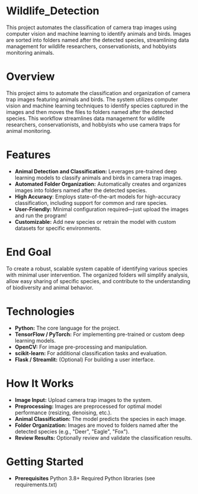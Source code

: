 # Wildlife_Detection
This project automates the classification of camera trap images using computer vision and machine learning to identify animals and birds. Images are sorted into folders named after the detected species, streamlining data management for wildlife researchers, conservationists, and hobbyists monitoring animals.

# Overview
This project aims to automate the classification and organization of camera trap images featuring animals and birds. The system utilizes computer vision and machine learning techniques to identify species captured in the images and then moves the files to folders named after the detected species. This workflow streamlines data management for wildlife researchers, conservationists, and hobbyists who use camera traps for animal monitoring.

# Features
- **Animal Detection and Classification:** Leverages pre-trained deep learning models to classify animals and birds in camera trap images.
- **Automated Folder Organization:** Automatically creates and organizes images into folders named after the detected species.
- **High Accuracy**: Employs state-of-the-art models for high-accuracy classification, including support for common and rare species.
- **User-Friendly:** Minimal configuration required—just upload the images and run the program!
- **Customizable:** Add new species or retrain the model with custom datasets for specific environments.

# End Goal
To create a robust, scalable system capable of identifying various species with minimal user intervention. The organized folders will simplify analysis, allow easy sharing of specific species, and contribute to the understanding of biodiversity and animal behavior.

# Technologies
- **Python:** The core language for the project.
- **TensorFlow / PyTorch:** For implementing pre-trained or custom deep learning models.
- **OpenCV:** For image pre-processing and manipulation.
- **scikit-learn:** For additional classification tasks and evaluation.
- **Flask / Streamlit:** (Optional) For building a user interface.

# How It Works
- **Image Input:** Upload camera trap images to the system.
- **Preprocessing:** Images are preprocessed for optimal model performance (resizing, denoising, etc.).
- **Animal Classification:** The model predicts the species in each image.
- **Folder Organization:** Images are moved to folders named after the detected species (e.g., "Deer", "Eagle", "Fox").
- **Review Results:** Optionally review and validate the classification results.

# Getting Started
- **Prerequisites**
Python 3.8+
Required Python libraries (see requirements.txt)
